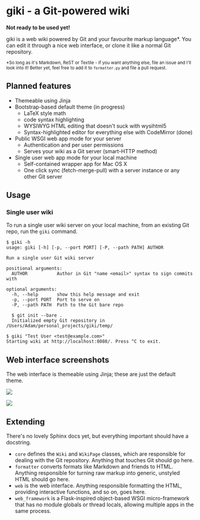# giki - a Git-powered wiki

**Not ready to be used yet!**

giki is a web wiki powered by Git and your favourite markup language*. You can edit it through a nice web interface, or clone it like a normal Git repository.

<small>*So long as it's Markdown, ReST or Textile - if you want anything else, file an issue and I'll look into it! Better yet, feel free to add it to `formatter.py` and file a pull request.</small>

## Planned features

- Themeable using Jinja
- Bootstrap-based default theme (in progress)
	- LaTeX style math
	- code syntax highlighting
	- WYSIWYG HTML editing that doesn't suck with wysihtml5
	- Syntax-highlighted editor for everything else with CodeMirror (done)
- Public WSGI web app mode for your server
	- Authentication and per user permissions
	- Serves your wiki as a Git server (smart-HTTP method)
- Single user web app mode for your local machine
	- Self-contained wrapper app for Mac OS X
	- One click sync (fetch-merge-pull) with a server instance or any other Git server
	
## Usage

### Single user wiki

To run a single user wiki server on your local machine, from an existing Git repo, run the `giki` command.

```shell
$ giki -h
usage: giki [-h] [-p, --port PORT] [-P, --path PATH] AUTHOR

Run a single user Git wiki server

positional arguments:
  AUTHOR           Author in Git "name <email>" syntax to sign commits with

optional arguments:
  -h, --help       show this help message and exit
  -p, --port PORT  Port to serve on
  -P, --path PATH  Path to the Git bare repo

  $ git init --bare .
  Initialized empty Git repository in /Users/Adam/personal_projects/giki/temp/

$ giki "Test User <test@example.com>"
Starting wiki at http://localhost:8080/. Press ^C to exit.
```

## Web interface screenshots

The web interface is themeable using Jinja; these are just the default theme.

![](https://raw.github.com/adambrenecki/giki/master/view.png)

![](https://raw.github.com/adambrenecki/giki/master/edit.png)

## Extending

There's no lovely Sphinx docs yet, but everything important should have a docstring.

- `core` defines the `Wiki` and `WikiPage` classes, which are responsible for dealing with the Git repository. Anything that touches Git should go here.
- `formatter` converts formats like Markdown and friends to HTML. Anything responsible for turning raw markup into generic, unstyled HTML should go here.
- `web` is the web interface. Anything responsible formatting the HTML, providing interactive functions, and so on, goes here.
- `web_framework` is a Flask-inspired object-based WSGI micro-framework that has no module globals or thread locals, allowing multiple apps in the same process.
